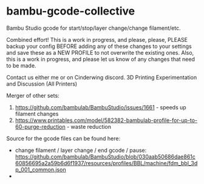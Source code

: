 # bambu-gcode-collective
Bambu Studio gcode for start/stop/layer change/change filament/etc. 

Combined effort!  This is a work in progress, and please, please, PLEASE backup your config BEFORE adding any of these changes to your settings and save these as a NEW PROFILE to not overwrite the existing ones.  Also, this is a work in progress, and please let us know of any changes that need to be made.

Contact us either me or on Cinderwing discord. 3D Printing Experimentation and Discussion (All Printers)

Merger of other sets:
1) https://github.com/bambulab/BambuStudio/issues/1661  - speeds up filament changes
2) https://www.printables.com/model/582382-bambulab-profile-for-up-to-60-purge-reduction  - waste reduction

Source for the gcode files can be found here:
* change filament / layer change / end gcode / pause:  https://github.com/bambulab/BambuStudio/blob/030aab50686dae861c60856695a2a59b6d6f1937/resources/profiles/BBL/machine/fdm_bbl_3dp_001_common.json
* 
